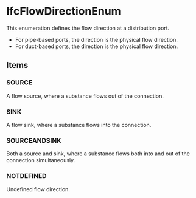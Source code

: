 # IfcFlowDirectionEnum

This enumeration defines the flow direction at a distribution port.
<!-- end of short definition -->


* For pipe-based ports, the direction is the physical flow direction.
* For duct-based ports, the direction is the physical flow direction.

## Items

### SOURCE
A flow source, where a substance flows out of the connection.

### SINK
A flow sink, where a substance flows into the connection.

### SOURCEANDSINK
Both a source and sink, where a substance flows both into and out of the connection simultaneously.

### NOTDEFINED
Undefined flow direction.
